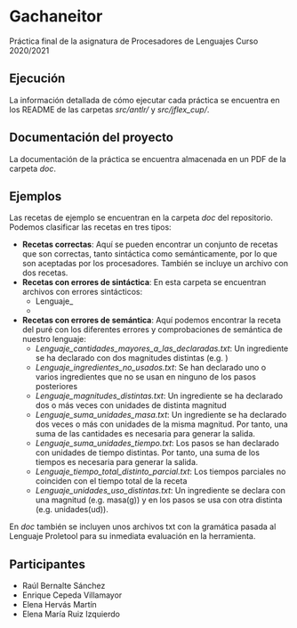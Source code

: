 # Gachaneitor
Práctica final de la asignatura de Procesadores de Lenguajes
Curso 2020/2021

## Ejecución
La información detallada de cómo ejecutar cada práctica se encuentra en los README de las carpetas *src/antlr/* y *src/jflex_cup/*.

## Documentación del proyecto
La documentación de la práctica se encuentra almacenada en un PDF de la carpeta *doc*. 

## Ejemplos
Las recetas de ejemplo se encuentran en la carpeta *doc* del repositorio. Podemos clasificar las recetas en tres tipos:

* **Recetas correctas**: Aquí se pueden encontrar un conjunto de recetas que son correctas, tanto sintáctica como semánticamente, por lo que son aceptadas por los procesadores. También se incluye un archivo con dos recetas.
* **Recetas con errores de sintáctica**: En esta carpeta se encuentran archivos con errores sintácticos:
    * Lenguaje_
    * 
* **Recetas con errores de semántica**: Aquí podemos encontrar la receta del puré con los diferentes errores y comprobaciones de semántica de nuestro lenguaje: 
    * *Lenguaje_cantidades_mayores_a_las_declaradas.txt*: Un ingrediente se ha declarado con dos magnitudes distintas (e.g. )
    * *Lenguaje_ingredientes_no_usados.txt*: Se han declarado uno o varios ingredientes que no se usan en ninguno de los pasos posteriores
    * *Lenguaje_magnitudes_distintas.txt*: Un ingrediente se ha declarado dos o más veces con unidades de distinta magnitud
    * *Lenguaje_suma_unidades_masa.txt*: Un ingrediente se ha declarado dos veces o más con unidades de la misma magnitud. Por tanto, una suma de las cantidades es necesaria para generar la salida.
    * *Lenguaje_suma_unidades_tiempo.txt*: Los pasos se han declarado  con unidades de tiempo distintas. Por tanto, una suma de los tiempos es necesaria para generar la salida.
    * *Lenguaje_tiempo_total_distinto_parcial.txt*: Los tiempos parciales no coinciden con el tiempo total de la receta
    * *Lenguaje_unidades_uso_distintas.txt*: Un ingrediente se declara con una magnitud (e.g. masa(g)) y en los pasos se usa con otra distinta (e.g. unidades(ud)).

En *doc* también se incluyen unos archivos txt con la gramática pasada al Lenguaje Proletool para su inmediata evaluación en la herramienta.

## Participantes
* Raúl Bernalte Sánchez
* Enrique Cepeda Villamayor
* Elena Hervás Martín
* Elena María Ruiz Izquierdo

